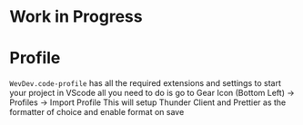 # Work in Progress

# Profile

`WevDev.code-profile` has all the required extensions and settings to start your project in VScode
all you need to do is go to Gear Icon (Bottom Left) -> Profiles -> Import Profile
This will setup Thunder Client and Prettier as the formatter of choice and enable format on save
